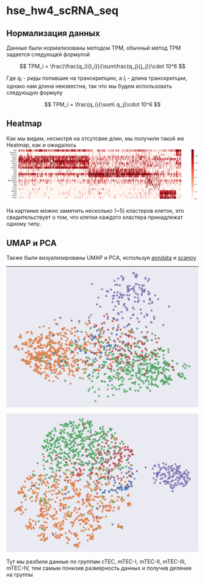 # hse_hw4_scRNA_seq

## Нормализация данных
Данные были нормализованы методом TPM, обычный метод TPM задается следующей формулой

$$
    TPM_i = \frac{\frac{q_i}{l_i}}{\sum\frac{q_j}{j_j}}\cdot 10^6
$$

Где $q_i$ - риды попавшие на транскрипцию, а $l_i$ - длина транскрипции, однако нам длина неизвестна, так что мы будем использовать следующую формулу

$$
    TPM_i = \frac{q_i}{\sum\ q_j}\cdot 10^6
$$


## Heatmap
Как мы видим, несмотря на отсутсвие длин, мы получили такой же Heatmap, как и ожидалось
![Alt text](/img/heatmap-marked.png "Title")

На картинке можно заметить несколько (~5) кластеров клеток, это свидительствует о том, что клетки каждого кластера принадлежат одному типу. 

## UMAP и PCA
Также были визуализированы UMAP и PCA, используя [anndata](https://anndata.readthedocs.io/en/latest/) и [scanpy](https://scanpy.readthedocs.io/en/stable/)

![Alt text](/img/pca.png "Title")

![Alt text](/img/umap.png "Title")


Тут мы разбили данные по группам cTEC, mTEC-I, mTEC-II, mTEC-III, mTEC-IV, тем самым понизив размерность данных и получив деление на группы

